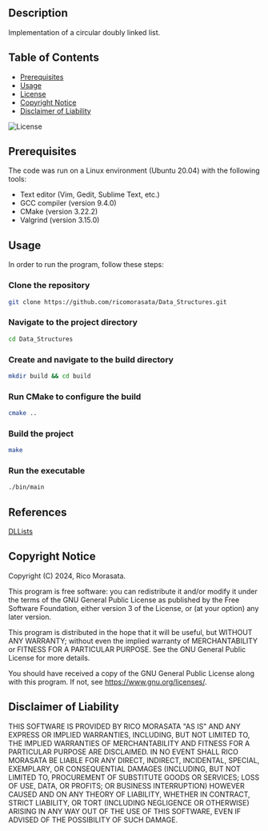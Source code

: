 

## Description
Implementation of a circular doubly linked list.


## Table of Contents

- [Prerequisites](#prerequisites)
- [Usage](#usage)
- [License](#license)
- [Copyright Notice](#copyright-notice)
- [Disclaimer of Liability](#disclaimer-of-liability)
 

![License](https://img.shields.io/github/license/ricomorasata/Data_Structures)


## Prerequisites
The code was run on a Linux environment (Ubuntu 20.04) with the following tools:

- Text editor (Vim, Gedit, Sublime Text, etc.)
- GCC compiler (version 9.4.0)
- CMake (version 3.22.2)
- Valgrind (version 3.15.0)


## Usage
In order to run the program, follow these steps:
### Clone the repository
```bash
git clone https://github.com/ricomorasata/Data_Structures.git
```
### Navigate to the project directory
```bash
cd Data_Structures
```

### Create and navigate to the build directory
```bash
mkdir build && cd build
```

### Run CMake to configure the build
```bash
cmake ..
```

### Build the project
```bash
make 
```
### Run the executable
```bash
./bin/main
```

## References
[DLLists](https://web.eecs.utk.edu/~bvanderz/teaching/cs140Fa10/notes/Dllists/)



## Copyright Notice
Copyright (C) 2024, Rico Morasata.

This program is free software: you can redistribute it and/or modify
it under the terms of the GNU General Public License as published by
the Free Software Foundation, either version 3 of the License, or
(at your option) any later version.

This program is distributed in the hope that it will be useful,
but WITHOUT ANY WARRANTY; without even the implied warranty of
MERCHANTABILITY or FITNESS FOR A PARTICULAR PURPOSE.  See the
GNU General Public License for more details.

You should have received a copy of the GNU General Public License
along with this program.  If not, see <https://www.gnu.org/licenses/>.


## Disclaimer of Liability

THIS SOFTWARE IS PROVIDED BY RICO MORASATA "AS IS" AND ANY
EXPRESS OR IMPLIED WARRANTIES, INCLUDING, BUT NOT LIMITED TO, THE IMPLIED
WARRANTIES OF MERCHANTABILITY AND FITNESS FOR A PARTICULAR PURPOSE ARE
DISCLAIMED. IN NO EVENT SHALL RICO MORASATA BE LIABLE FOR ANY
DIRECT, INDIRECT, INCIDENTAL, SPECIAL, EXEMPLARY, OR CONSEQUENTIAL DAMAGES
(INCLUDING, BUT NOT LIMITED TO, PROCUREMENT OF SUBSTITUTE GOODS OR SERVICES;
LOSS OF USE, DATA, OR PROFITS; OR BUSINESS INTERRUPTION) HOWEVER CAUSED AND
ON ANY THEORY OF LIABILITY, WHETHER IN CONTRACT, STRICT LIABILITY, OR TORT
(INCLUDING NEGLIGENCE OR OTHERWISE) ARISING IN ANY WAY OUT OF THE USE OF THIS
SOFTWARE, EVEN IF ADVISED OF THE POSSIBILITY OF SUCH DAMAGE.











